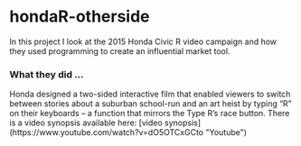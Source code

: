 <h1> hondaR-otherside </h1>
In this project I look at the 2015 Honda Civic R video campaign and how they used programming to create an influential market tool.

<h3> What they did ... </h3>
Honda designed a two-sided interactive film that enabled viewers to switch between stories about a suburban school-run and an art heist by typing “R” on their keyboards – a function that mirrors the Type R’s race button. There is a video synopsis available here: [video synopsis](https://www.youtube.com/watch?v=dO5OTCxGCto "Youtube") 


